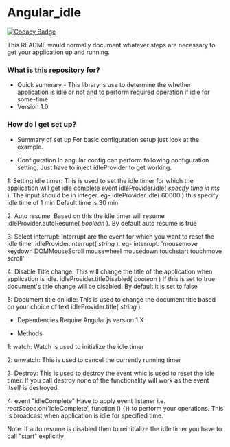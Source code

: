 # Angular_idle #

[![Codacy Badge](https://api.codacy.com/project/badge/Grade/38764d07abc845b1aa68569988f294b9)](https://www.codacy.com/app/tpn/Angular_idle?utm_source=github.com&amp;utm_medium=referral&amp;utm_content=nimjetushar/Angular_idle&amp;utm_campaign=Badge_Grade)

This README would normally document whatever steps are necessary to get your application up and running.

### What is this repository for? ###

* Quick summary - This library is use to determine the whether application is idle or not and to perform
required operation if idle for some-time
* Version 1.0


### How do I get set up? ###

* Summary of set up
For basic configuration setup just look at the example.

* Configuration
In angular config can perform following configuration setting. Just have to inject idleProvider to get working.

1: Setting idle timer:
This is used to set the idle timer for which the application will get idle complete event
idleProvider.idle( *specify time in ms* ).
The input should be in integer.
eg- idleProvider.idle( 60000 ) this specify idle time of 1 min
Default time is 30 min

2: Auto resume:
Based on this the idle timer will resume
idleProvider.autoResume( *boolean* ).
By default auto resume is true

3: Select interrupt:
Interrupt are the event for which you want to reset the idle timer
idleProvider.interrupt( *string* ).
eg- interrupt: 'mousemove keydown DOMMouseScroll mousewheel mousedown touchstart touchmove scroll'

4: Disable Title change:
This will change the title of the application when application is idle.
idleProvider.titleDisabled( *boolean* )
If this is set to true document's title change will be disabled.
By default it is set to false

5: Document title on idle:
This is used to change the document title based on your choice of text
idleProvider.title( *string* ).


* Dependencies
Require Angular.js version 1.X


* Methods

1: watch:
Watch is used to initialize the idle timer

2: unwatch:
This is used to cancel the currently running timer

3: Destroy:
This is used to destroy the event whic is used to reset the idle timer.
If you call destroy none of the functionality will work as the event itself is destroyed.

4: event "idleComplete"
Have to apply event listener i.e. $rootScope.$on('idleComplete', function () {}) to perform your operations.
This is broadcast when application is idle for specified time.

Note:
If auto resume is disabled then to reinitialize the idle timer you have to call "start" explicitly

